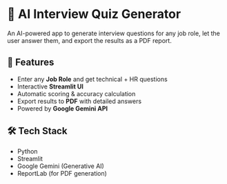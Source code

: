
# 🤖 AI Interview Quiz Generator

An AI-powered app to generate interview questions for any job role, let the user answer them, and export the results as a PDF report.

## 🚀 Features
- Enter any **Job Role** and get technical + HR questions
- Interactive **Streamlit UI**
- Automatic scoring & accuracy calculation
- Export results to **PDF** with detailed answers
- Powered by **Google Gemini API**

## 🛠️ Tech Stack
- Python
- Streamlit
- Google Gemini (Generative AI)
- ReportLab (for PDF generation)

